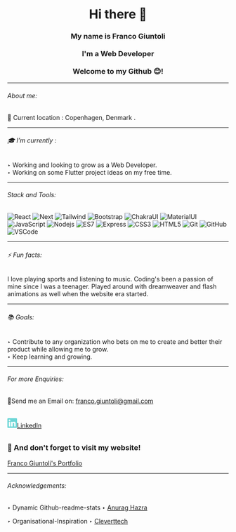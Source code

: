 <h1 align="center">Hi there 👋</h1>





 <h3 align="center"> My name is Franco Giuntoli<br><br> I'm a Web Developer<br><br>Welcome to my Github 😊!</h3>
 <hr> 
 
 
 ###### About me: 
 
📍 Current location : Copenhagen, Denmark . 

 
 <hr> 
 
###### 🎓 I’m currently : 

‣ Working and looking to grow as a Web Developer.<br>
‣ Working on some Flutter project ideas on my free time. 
 <hr>

###### Stack and Tools:

![React](https://img.shields.io/badge/-React-informational?style=flat-square&logo=react)
![Next](https://img.shields.io/badge/-Next-black?style=flat-square&logo=nextdotjs)
![Tailwind](https://img.shields.io/badge/-TailwindCSS-9cf?style=flat-square&logo=tailwindcss)
![Bootstrap](https://img.shields.io/badge/-Bootstrap-pink?style=flat-square&logo=bootstrap)
![ChakraUI](https://img.shields.io/badge/-ChakraUI-lightblue?style=flat-square&logo=chakraui)
![MaterialUI](https://img.shields.io/badge/-MaterialUI-white?style=flat-square&logo=mui)
![JavaScript](https://img.shields.io/badge/-JavaScript-yellow?style=flat-square&logo=javascript)
![Nodejs](https://img.shields.io/badge/-NodeJS-green?style=flat-square&logo=Node.js)
![ES7](https://img.shields.io/badge/-ES7-orange?style=flat-square)
![Express](https://img.shields.io/badge/-Express-purple?style=flat-square&logo=express)
![CSS3](https://img.shields.io/badge/-CSS3-1572B6?style=flat-square&logo=css3)
![HTML5](https://img.shields.io/badge/-HTML5-E34F26?style=flat-square&logo=html5&logoColor=white)
![Git](https://img.shields.io/badge/-Git-black?style=flat-square&logo=git)
![GitHub](https://img.shields.io/badge/-GitHub-181717?style=flat-square&logo=github)
![VSCode](https://img.shields.io/badge/-VS_Code-007ACC?style=flat-square&logo=visual-studio-code)

<hr>

###### ⚡ Fun facts: 

I love playing sports and listening to music. Coding's been a passion of mine since I was a teenager. Played around with dreamweaver and flash animations as well when the website era started.
 <hr>

###### 📚 Goals:

 ‣ Contribute to any organization who bets on me to create and better their product while allowing me to grow.<br>
 ‣ Keep learning and growing.
 <hr>

###### For more Enquiries: 

<p>📩Send me an Email on: <a href="mailto: franco.giuntoli@gmail.com">franco.giuntoli@gmail.com</a></p>
<br>
<a href="https://www.linkedin.com/in/francogiuntoli/"><img width='22px' src="https://github.com/francogiuntoli/francogiuntoli/blob/main/linkedin.svg"/>LinkedIn </a>

###### <h3>🤝 And don't forget to visit my website!</h3>
<a href="http://www.francogiuntoli.com" target="_blank">Franco Giuntoli's Portfolio</a>
<hr>

###### Acknowledgements:

 ‣ Dynamic Github-readme-stats ‣ <a href="https://github.com/anuraghazra/github-readme-stats">Anurag Hazra</a>

 ‣ Organisational-Inspiration ‣ <a href="https://github.com/Cleverttech">Cleverttech</a>
